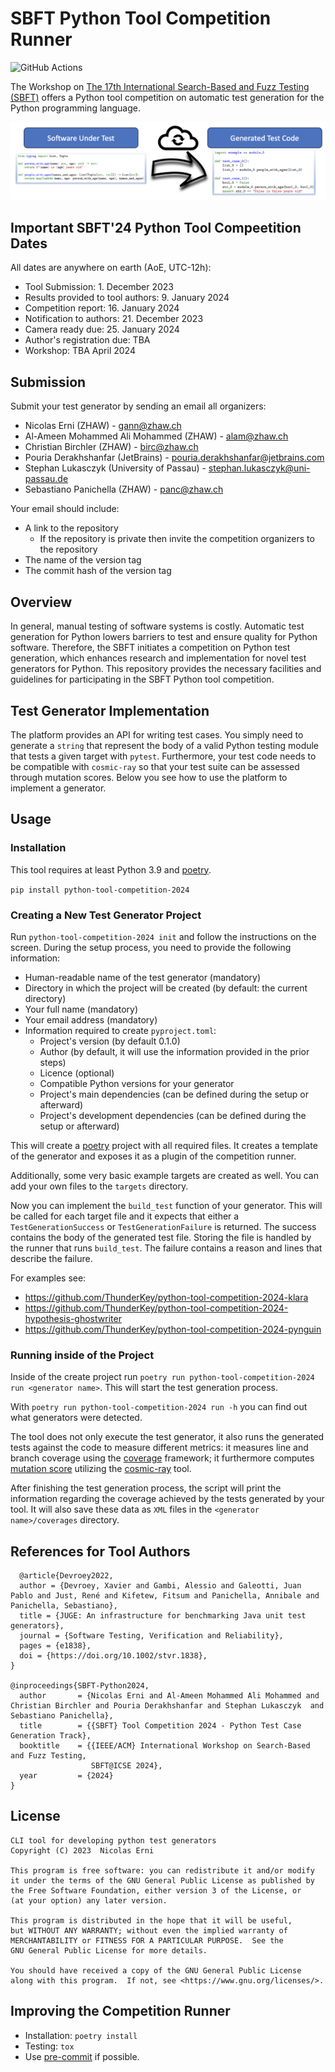 # SBFT Python Tool Competition Runner

![GitHub Actions](https://github.com/ThunderKey/python-tool-competition-2024/actions/workflows/check.yaml/badge.svg)

The Workshop on [The 17th International Search-Based and Fuzz Testing (SBFT)](https://sbft24.github.io/)
offers a Python tool competition on automatic test generation for the Python programming
language.

![Python Tool Competition](python_competition.jpg)

## Important SBFT'24 Python Tool Compeetition Dates

All dates are anywhere on earth (AoE, UTC-12h):

- Tool Submission: 1. December 2023
- Results provided to tool authors: 9. January 2024
- Competition report: 16. January 2024
- Notification to authors: 21. December 2023
- Camera ready due: 25. January 2024
- Author's registration due: TBA
- Workshop: TBA April 2024

## Submission

Submit your test generator by sending an email all organizers:

- Nicolas Erni (ZHAW) - <gann@zhaw.ch>
- Al-Ameen Mohammed Ali Mohammed (ZHAW) - <alam@zhaw.ch>
- Christian Birchler (ZHAW) - <birc@zhaw.ch>
- Pouria Derakhshanfar (JetBrains) - <pouria.derakhshanfar@jetbrains.com>
- Stephan Lukasczyk (University of Passau) - <stephan.lukasczyk@uni-passau.de>
- Sebastiano Panichella (ZHAW) - <panc@zhaw.ch>

Your email should include:

- A link to the repository
  - If the repository is private then invite the competition organizers to the repository
- The name of the version tag
- The commit hash of the version tag

## Overview

In general, manual testing of software systems is costly.
Automatic test generation for Python lowers barriers to
test and ensure quality for Python software.
Therefore, the SBFT initiates a competition on Python test generation,
which enhances research and implementation for novel test generators for Python.
This repository provides the necessary facilities and guidelines
for participating in the SBFT Python tool competition.

## Test Generator Implementation

The platform provides an API for writing test cases.
You simply need to generate a `string` that represent the body of a valid Python
testing module that tests a given target with `pytest`.
Furthermore, your test code needs to be compatible with `cosmic-ray`
so that your test suite can be assessed through mutation scores.
Below you see how to use the platform to implement a generator.

## Usage

### Installation

This tool requires at least Python 3.9 and [poetry](https://python-poetry.org/).

`pip install python-tool-competition-2024`

### Creating a New Test Generator Project

Run `python-tool-competition-2024 init` and follow the instructions on the screen.
During the setup process, you need to provide the following information:

- Human-readable name of the test generator (mandatory)
- Directory in which the project will be created (by default: the current directory)
- Your full name (mandatory)
- Your email address (mandatory)
- Information required to create `pyproject.toml`:
  - Project's version (by default 0.1.0)
  - Author (by default, it will use the information provided in the prior steps)
  - Licence (optional)
  - Compatible Python versions for your generator
  - Project's main dependencies (can be defined during the setup or afterward)
  - Project's development dependencies (can be defined during the setup or afterward)

This will create a [poetry](https://python-poetry.org/) project with all
required files.
It creates a template of the generator and exposes it as a plugin of the
competition runner.

Additionally, some very basic example targets are created as well.
You can add your own files to the `targets` directory.

Now you can implement the `build_test` function of your generator.
This will be called for each target file and it expects that either a
`TestGenerationSuccess` or `TestGenerationFailure` is returned.
The success contains the body of the generated test file.
Storing the file is handled by the runner that runs `build_test`.
The failure contains a reason and lines that describe the failure.

For examples see:

- <https://github.com/ThunderKey/python-tool-competition-2024-klara>
- <https://github.com/ThunderKey/python-tool-competition-2024-hypothesis-ghostwriter>
- <https://github.com/ThunderKey/python-tool-competition-2024-pynguin>

### Running inside of the Project

Inside of the create project run
`poetry run python-tool-competition-2024 run <generator name>`.
This will start the test generation process.

With `poetry run python-tool-competition-2024 run -h` you can find out what
generators were detected.

The tool does not only execute the test generator, it also runs the generated tests
against the code to measure different metrics: it measures line and branch coverage
using the [coverage](https://github.com/nedbat/coveragepy) framework;
it furthermore computes [mutation score](https://en.wikipedia.org/wiki/Mutation_testing)
utilizing the [cosmic-ray](https://github.com/sixty-north/cosmic-ray) tool.

After finishing the test generation process, the script will print the
information regarding the coverage achieved by the tests generated by your tool.
It will also save these data as `XML` files in the `<generator name>/coverages`
directory.

## References for Tool Authors

```{text}
  @article{Devroey2022,
  author = {Devroey, Xavier and Gambi, Alessio and Galeotti, Juan Pablo and Just, René and Kifetew, Fitsum and Panichella, Annibale and Panichella, Sebastiano},
  title = {JUGE: An infrastructure for benchmarking Java unit test generators},
  journal = {Software Testing, Verification and Reliability},
  pages = {e1838},
  doi = {https://doi.org/10.1002/stvr.1838},
}

@inproceedings{SBFT-Python2024,
  author       = {Nicolas Erni and Al-Ameen Mohammed Ali Mohammed and Christian Birchler and Pouria Derakhshanfar and Stephan Lukasczyk  and Sebastiano Panichella},
  title        = {{SBFT} Tool Competition 2024 - Python Test Case Generation Track},
  booktitle    = {{IEEE/ACM} International Workshop on Search-Based and Fuzz Testing,
                  SBFT@ICSE 2024},
  year         = {2024}
}
```

## License

```{text}
CLI tool for developing python test generators
Copyright (C) 2023  Nicolas Erni

This program is free software: you can redistribute it and/or modify
it under the terms of the GNU General Public License as published by
the Free Software Foundation, either version 3 of the License, or
(at your option) any later version.

This program is distributed in the hope that it will be useful,
but WITHOUT ANY WARRANTY; without even the implied warranty of
MERCHANTABILITY or FITNESS FOR A PARTICULAR PURPOSE.  See the
GNU General Public License for more details.

You should have received a copy of the GNU General Public License
along with this program.  If not, see <https://www.gnu.org/licenses/>.
```

## Improving the Competition Runner

- Installation: `poetry install`
- Testing: `tox`
- Use [pre-commit](https://pre-commit.com/) if possible.
